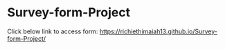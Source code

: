 # Survey-form-Project

Click below link to access form:
https://richiethimaiah13.github.io/Survey-form-Project/
